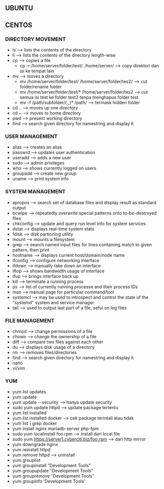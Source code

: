 ## UBUNTU

## CENTOS
### DIRECTORY MOVEMENT
- ls --> lists the contents of the directory
- ll --> lists the contents of the directory length-wise
- cp --> copies a file
  - cp -r /home/server/folder/test/. /home/server/  --> copy direktori dan isi ke tempat lain
- mv --> moves a directory
  - mv /home/server/folder/test/ /home/server/folder/tes2/ --> cut folder/rename folder
  - mv /home/server/folder/test/* /home/server/folder/tes2 --> cut semua isi test ke folder test2 tenpa menghapus folder test
  - mv -f /path/subfolder/{.,}* /path/ --> termask hidden folder
- cd .. --> moves up one directory
- cd ~ --> moves to home directory
- pwd --> present working directory
- find --> search given directory for namestring and display it

### USER MANAGEMENT
- alias --> creates an alias
- passwrd --> updates user authentication
- useradd --> adds a new user
- sudo --> admin privileges
- who --> shows currently logged on users
- groupadd --> create new group
- uname --> print system info

 ### SYSTEM MANAGEMENT
- apropos --> search set of database files and display result as standard output
- bcwipe --> repeatedly overwrite special patterns onto to-be-destroyed files
- chkconfig  --> update and query run level info for system services
- dstat --> displays real-time system stats
- fdisk --> disk partioning utility
- mount --> mounts a filesystem
- grep --> search named input files for lines containing match to given pattern, then print
- hostname --> displays current host/domain/node name
- ifconfig --> configure networking interface
- ifdown --> manually take down an interface
- iftop --> shows bandwidth usage of interface
- ifup --> brings interface back up
- kill --> terminate a running process
- ps --> list of currently running processe and their process IDs
- man --> manual page for particular command/tool
- systemcl --> may be used to introspect and control the state of the "systemd" system and service manager
- tail --> used to output last part of a file, seful on log files

### FILE MANAGEMENT
- chmod --> change permissions of a file
- chown --> change the ownership of a file
- diff --> compare two files against each other
- du --> displays disk usage of a directory
- rm --> removes files/directories
- find --> search given directory for namestring and display it
- nano
- vi/vim

### YUM
- yum list updates
- yum update
- yum update --security --> hanya update security
- sudo yum update httpd --> update package tertentu
- yum list installed
- yum list installed docker --> cek package terintall atau tidak
- yum list | grep docker
- yum install nginx mariadb-server php-fpm
- sudo yum localinstall foo.rpm --> install dari local file 
- sudo yum https://server1.cyberciti.biz/foo.rpm --> dari http mirror
- yum downgrade nginx
- yum reinstall httpd
- yum remove httpd --> uninstall
- yum grouplist
- yum groupinstall "Development Tools"
- yum groupupdate "Development Tools"
- yum groupremove "Development Tools"
- yum groupinfo 'Development Tools'
